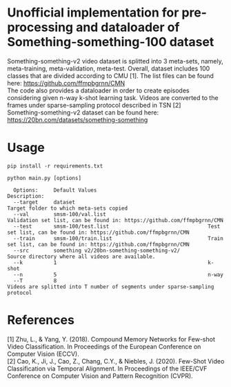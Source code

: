 # Unofficial implementation for pre-processing and dataloader of Something-something-100 dataset
Something-something-v2 video dataset is splitted into 3 meta-sets, namely, meta-training, meta-validation, meta-test. Overall, dataset includes 100 classes that are divided according to CMU [1]. The list files can be found here: https://github.com/ffmpbgrnn/CMN  
The code also provides a dataloader in order to create episodes considering given n-way k-shot learning task. Videos are converted to the frames under sparse-sampling protocol described in TSN [2]  
Something-something-v2 dataset can be found here: https://20bn.com/datasets/something-something

# Usage
```
pip install -r requirements.txt
```

```
python main.py [options]
```

```
  Options:     Default Values                                    Description:
  --target     dataset                                           Target folder to which meta-sets copied
  --val        smsm-100/val.list                                 Validation set list, can be found in: https://github.com/ffmpbgrnn/CMN
  --test       smsm-100/test.list                                Test set list, can be found in: https://github.com/ffmpbgrnn/CMN
  --train      smsm-100/train.list                               Train set list, can be found in: https://github.com/ffmpbgrnn/CMN 
  --src        something v2/20bn-something-something-v2/         Source directory where all videos are available. 
  --k          1                                                 k-shot 
  --n          5                                                 n-way
  --T          8                                                 Videos are splitted into T number of segments under sparse-sampling protocol
```
 
# References
[1] Zhu, L., & Yang, Y. (2018). Compound Memory Networks for Few-shot Video Classification. In Proceedings of the European Conference on Computer Vision (ECCV).  
[2] Cao, K., Ji, J., Cao, Z., Chang, C.Y., & Niebles, J. (2020). Few-Shot Video Classification via Temporal Alignment. In Proceedings of the IEEE/CVF Conference on Computer Vision and Pattern Recognition (CVPR).

